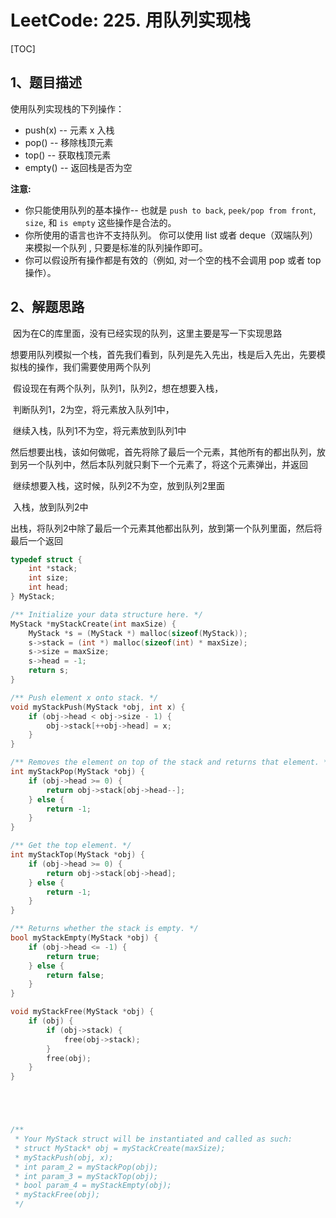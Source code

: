 # LeetCode: 225. 用队列实现栈

[TOC]







## 1、题目描述



使用队列实现栈的下列操作：

- push(x) -- 元素 x 入栈
- pop() -- 移除栈顶元素
- top() -- 获取栈顶元素
- empty() -- 返回栈是否为空

**注意:**

- 你只能使用队列的基本操作-- 也就是 `push to back`, `peek/pop from front`, `size`, 和 `is empty` 这些操作是合法的。
- 你所使用的语言也许不支持队列。 你可以使用 list 或者 deque（双端队列）来模拟一个队列 , 只要是标准的队列操作即可。
- 你可以假设所有操作都是有效的（例如, 对一个空的栈不会调用 pop 或者 top 操作）。



## 2、解题思路



​	因为在C的库里面，没有已经实现的队列，这里主要是写一下实现思路



​	想要用队列模拟一个栈，首先我们看到，队列是先入先出，栈是后入先出，先要模拟栈的操作，我们需要使用两个队列

​	假设现在有两个队列，队列1，队列2，想在想要入栈，

​	判断队列1，2为空，将元素放入队列1中，

​	继续入栈，队列1不为空，将元素放到队列1中



​	然后想要出栈，该如何做呢，首先将除了最后一个元素，其他所有的都出队列，放到另一个队列中，然后本队列就只剩下一个元素了，将这个元素弹出，并返回

​	继续想要入栈，这时候，队列2不为空，放到队列2里面

​	入栈，放到队列2中

​	出栈，将队列2中除了最后一个元素其他都出队列，放到第一个队列里面，然后将最后一个返回

























```c
typedef struct {
    int *stack;
    int size;
    int head;
} MyStack;

/** Initialize your data structure here. */
MyStack *myStackCreate(int maxSize) {
    MyStack *s = (MyStack *) malloc(sizeof(MyStack));
    s->stack = (int *) malloc(sizeof(int) * maxSize);
    s->size = maxSize;
    s->head = -1;
    return s;
}

/** Push element x onto stack. */
void myStackPush(MyStack *obj, int x) {
    if (obj->head < obj->size - 1) {
        obj->stack[++obj->head] = x;
    }
}

/** Removes the element on top of the stack and returns that element. */
int myStackPop(MyStack *obj) {
    if (obj->head >= 0) {
        return obj->stack[obj->head--];
    } else {
        return -1;
    }
}

/** Get the top element. */
int myStackTop(MyStack *obj) {
    if (obj->head >= 0) {
        return obj->stack[obj->head];
    } else {
        return -1;
    }
}

/** Returns whether the stack is empty. */
bool myStackEmpty(MyStack *obj) {
    if (obj->head <= -1) {
        return true;
    } else {
        return false;
    }
}

void myStackFree(MyStack *obj) {
    if (obj) {
        if (obj->stack) {
            free(obj->stack);
        }
        free(obj);
    }
}





/**
 * Your MyStack struct will be instantiated and called as such:
 * struct MyStack* obj = myStackCreate(maxSize);
 * myStackPush(obj, x);
 * int param_2 = myStackPop(obj);
 * int param_3 = myStackTop(obj);
 * bool param_4 = myStackEmpty(obj);
 * myStackFree(obj);
 */
```

